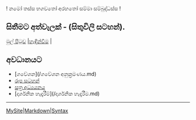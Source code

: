 ! නමෝ තස්ස භගවතෝ අරහතෝ සම්මා සම්බුද්ධස්ස !
## සිතීමට අත්වැලක් - (සිතුවිලි සටහන්).

[මුල් පිටුව](/index.md) |[හැඳින්වීම](/හැඳින්වීම.md) |

## අවධානයට

- [ගවේශන](/ගවේශන අනුක්‍රමණය.md)
- [රූප සටහන්](/GA/රූපසටහන්.md)
- [සූත්‍ර අධ්‍යයනය](/suttha/index.md)
- [දාර්ශනික හැදෑරීම්](/දාර්ශනික හැදෑරීම.md)


------
[MySite](https://dharmashri.github.io/MySite/)|[Markdown](https://guides.github.com/features/mastering-markdown/)|[Syntax](/r.md)
